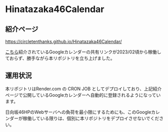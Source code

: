 # Hinatazaka46Calendar

## 紹介ページ
https://circletenthanks.github.io/Hinatazaka46Calendar/  

[こちら](https://qiita.com/ddn/items/42def5fa721e531eecdb)紹介されているGoogleカレンダーの共有リンクが2023/02頃から稼働しておらず、勝手ながら本リポジトリを立ち上げました。

## 運用状況

本リポジトリはRender.com の CRON JOB としてデプロイしており、上記紹介ページで公開しているGoogleカレンダーへ自動的に登録されるようになっています。  

日向坂46HPのWebサーバへの負荷を最小限にするためにも、このGoogleカレンダーが稼働している限りは、個別に本リポジトリをデプロイさせないでください。